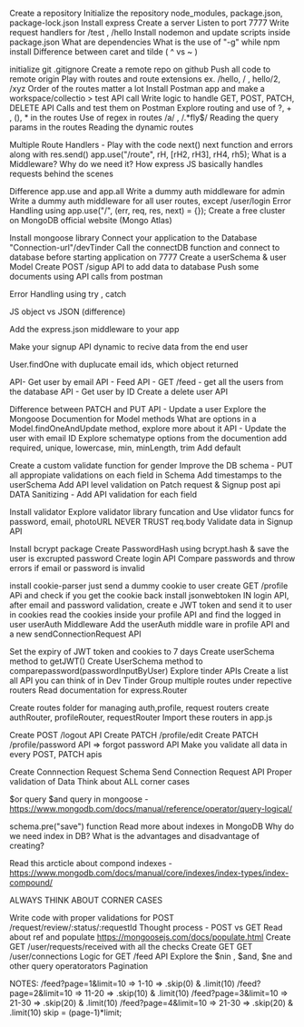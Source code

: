 Create a repository
Initialize the repository
node_modules, package.json, package-lock.json
Install express
Create a server
Listen to port 7777
Write request handlers for /test , /hello
Install nodemon and update scripts inside package.json
What are dependencies
What is the use of "-g" while npm install
Difference between caret and tilde ( ^ vs ~ )

initialize git
.gitignore
Create a remote repo on github
Push all code to remote origin
Play with routes and route extensions ex. /hello, / , hello/2, /xyz
Order of the routes matter a lot
Install Postman app and make a workspace/collectio > test API call
Write logic to handle GET, POST, PATCH, DELETE API Calls and test them on Postman
Explore routing and use of ?, + , (), * in the routes
Use of regex in routes /a/ , /.*fly$/
Reading the query params in the routes
Reading the dynamic routes

Multiple Route Handlers - Play with the code
next()
next function and errors along with res.send()
app.use("/route", rH, [rH2, rH3], rH4, rh5);
What is a Middleware? Why do we need it?
How express JS basically handles requests behind the scenes

Difference app.use and app.all
Write a dummy auth middleware for admin
Write a dummy auth middleware for all user routes, except /user/login
Error Handling using app.use("/", (err, req, res, next) = {});
Create a free cluster on MongoDB official website (Mongo Atlas)

Install mongoose library
Connect your application to the Database "Connection-url"/devTinder
Call the connectDB function and connect to database before starting application on 7777
Create a userSchema & user Model
Create POST /sigup API to add data to database
Push some documents using API calls from postman

Error Handling using try , catch

JS object vs JSON (difference)

Add the express.json middleware to your app

Make your signup API dynamic to recive data from the end user

User.findOne with duplucate email ids, which object returned

API- Get user by email
API - Feed API - GET /feed - get all the users from the database
API - Get user by ID
Create a delete user API

Difference between PATCH and PUT
API - Update a user
Explore the Mongoose Documention for Model methods
What are options in a Model.findOneAndUpdate method, explore more about it
API - Update the user with email ID
Explore schematype options from the documention
add required, unique, lowercase, min, minLength, trim
Add default

Create a custom validate function for gender
Improve the DB schema - PUT all appropiate validations on each field in Schema
Add timestamps to the userSchema
Add API level validation on Patch request & Signup post api
DATA Sanitizing - Add API validation for each field

Install validator
Explore validator library funcation and Use vlidator funcs for password, email, photoURL
NEVER TRUST req.body
Validate data in Signup API

Install bcrypt package
Create PasswordHash using bcrypt.hash & save the user is excrupted password
Create login API
Compare passwords and throw errors if email or password is invalid

install cookie-parser
just send a dummy cookie to user
create GET /profile APi and check if you get the cookie back
install jsonwebtoken
IN login API, after email and password validation, create e JWT token and send it to user in cookies
read the cookies inside your profile API and find the logged in user
userAuth Middleware
Add the userAuth middle ware in profile API and a new sendConnectionRequest API

Set the expiry of JWT token and cookies to 7 days
Create userSchema method to getJWT()
Create UserSchema method to comparepassword(passwordInputByUser)
Explore tinder APIs
Create a list all API you can think of in Dev Tinder
Group multiple routes under repective routers
Read documentation for express.Router

Create routes folder for managing auth,profile, request routers
create authRouter, profileRouter, requestRouter
Import these routers in app.js

Create POST /logout API
Create PATCH /profile/edit
Create PATCH /profile/password API => forgot password API
Make you validate all data in every POST, PATCH apis

Create Connnection Request Schema
Send Connection Request API
Proper validation of Data
Think about ALL corner cases

$or query $and query in mongoose - https://www.mongodb.com/docs/manual/reference/operator/query-logical/

schema.pre("save") function
Read more about indexes in MongoDB
Why do we need index in DB?
What is the advantages and disadvantage of creating?

Read this arcticle about compond indexes - https://www.mongodb.com/docs/manual/core/indexes/index-types/index-compound/

ALWAYS THINK ABOUT CORNER CASES

Write code with proper validations for POST /request/review/:status/:requestId
Thought process - POST vs GET
Read about ref and populate https://mongoosejs.com/docs/populate.html
Create GET /user/requests/received with all the checks
Create GET GET /user/connections
Logic for GET /feed API
Explore the $nin , $and, $ne and other query operatorators
Pagination

NOTES:
/feed?page=1&limit=10 => 1-10 => .skip(0) & .limit(10)
/feed?page=2&limit=10 => 11-20 => .skip(10) & .limit(10)
/feed?page=3&limit=10 => 21-30 => .skip(20) & .limit(10)
/feed?page=4&limit=10 => 21-30 => .skip(20) & .limit(10)
skip = (page-1)*limit;